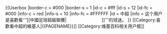 {{Userbox
  |border-c = #000
  |border-s = 1
  |id-c     = #fff
  |id-s     = 12
  |id-fc    = #000
  |info-c   = red
  |info-s   = 10
  |info-fc  = #FFFFFF
  |id       = 中超
  |info     = 这个用户是喜歡看'''[[中國足球超級聯賽|<span style="color: #FFFFFF;">中國足球超級聯賽</span>]]'''的球迷。
}}
[[Category:喜歡看中超的維基人|{{PAGENAME}}]]
<noinclude>[[Category:维基百科相关用户框]]</noinclude>